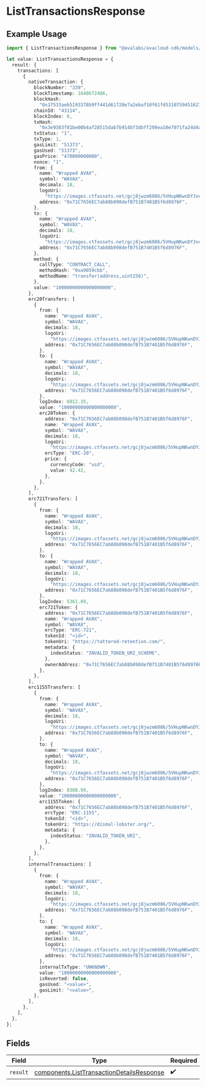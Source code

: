# ListTransactionsResponse

## Example Usage

```typescript
import { ListTransactionsResponse } from "@avalabs/avacloud-sdk/models/operations";

let value: ListTransactionsResponse = {
  result: {
    transactions: [
      {
        nativeTransaction: {
          blockNumber: "339",
          blockTimestamp: 1648672486,
          blockHash:
            "0x17533aeb5193378b9ff441d61728e7a2ebaf10f61fd5310759451627dfca2e7c",
          chainId: "43114",
          blockIndex: 0,
          txHash:
            "0x3e9303f81be00b4af28515dab7b914bf3dbff209ea10e7071fa24d4af0a112d4",
          txStatus: "1",
          txType: 1,
          gasLimit: "51373",
          gasUsed: "51373",
          gasPrice: "470000000000",
          nonce: "1",
          from: {
            name: "Wrapped AVAX",
            symbol: "WAVAX",
            decimals: 18,
            logoUri:
              "https://images.ctfassets.net/gcj8jwzm6086/5VHupNKwnDYJvqMENeV7iJ/fdd6326b7a82c8388e4ee9d4be7062d4/avalanche-avax-logo.svg",
            address: "0x71C7656EC7ab88b098defB751B7401B5f6d8976F",
          },
          to: {
            name: "Wrapped AVAX",
            symbol: "WAVAX",
            decimals: 18,
            logoUri:
              "https://images.ctfassets.net/gcj8jwzm6086/5VHupNKwnDYJvqMENeV7iJ/fdd6326b7a82c8388e4ee9d4be7062d4/avalanche-avax-logo.svg",
            address: "0x71C7656EC7ab88b098defB751B7401B5f6d8976F",
          },
          method: {
            callType: "CONTRACT_CALL",
            methodHash: "0xa9059cbb",
            methodName: "transfer(address,uint256)",
          },
          value: "10000000000000000000",
        },
        erc20Transfers: [
          {
            from: {
              name: "Wrapped AVAX",
              symbol: "WAVAX",
              decimals: 18,
              logoUri:
                "https://images.ctfassets.net/gcj8jwzm6086/5VHupNKwnDYJvqMENeV7iJ/fdd6326b7a82c8388e4ee9d4be7062d4/avalanche-avax-logo.svg",
              address: "0x71C7656EC7ab88b098defB751B7401B5f6d8976F",
            },
            to: {
              name: "Wrapped AVAX",
              symbol: "WAVAX",
              decimals: 18,
              logoUri:
                "https://images.ctfassets.net/gcj8jwzm6086/5VHupNKwnDYJvqMENeV7iJ/fdd6326b7a82c8388e4ee9d4be7062d4/avalanche-avax-logo.svg",
              address: "0x71C7656EC7ab88b098defB751B7401B5f6d8976F",
            },
            logIndex: 6012.35,
            value: "10000000000000000000",
            erc20Token: {
              address: "0x71C7656EC7ab88b098defB751B7401B5f6d8976F",
              name: "Wrapped AVAX",
              symbol: "WAVAX",
              decimals: 18,
              logoUri:
                "https://images.ctfassets.net/gcj8jwzm6086/5VHupNKwnDYJvqMENeV7iJ/fdd6326b7a82c8388e4ee9d4be7062d4/avalanche-avax-logo.svg",
              ercType: "ERC-20",
              price: {
                currencyCode: "usd",
                value: 42.42,
              },
            },
          },
        ],
        erc721Transfers: [
          {
            from: {
              name: "Wrapped AVAX",
              symbol: "WAVAX",
              decimals: 18,
              logoUri:
                "https://images.ctfassets.net/gcj8jwzm6086/5VHupNKwnDYJvqMENeV7iJ/fdd6326b7a82c8388e4ee9d4be7062d4/avalanche-avax-logo.svg",
              address: "0x71C7656EC7ab88b098defB751B7401B5f6d8976F",
            },
            to: {
              name: "Wrapped AVAX",
              symbol: "WAVAX",
              decimals: 18,
              logoUri:
                "https://images.ctfassets.net/gcj8jwzm6086/5VHupNKwnDYJvqMENeV7iJ/fdd6326b7a82c8388e4ee9d4be7062d4/avalanche-avax-logo.svg",
              address: "0x71C7656EC7ab88b098defB751B7401B5f6d8976F",
            },
            logIndex: 5361.09,
            erc721Token: {
              address: "0x71C7656EC7ab88b098defB751B7401B5f6d8976F",
              name: "Wrapped AVAX",
              symbol: "WAVAX",
              ercType: "ERC-721",
              tokenId: "<id>",
              tokenUri: "https://tattered-retention.com/",
              metadata: {
                indexStatus: "INVALID_TOKEN_URI_SCHEME",
              },
              ownerAddress: "0x71C7656EC7ab88b098defB751B7401B5f6d8976F",
            },
          },
        ],
        erc1155Transfers: [
          {
            from: {
              name: "Wrapped AVAX",
              symbol: "WAVAX",
              decimals: 18,
              logoUri:
                "https://images.ctfassets.net/gcj8jwzm6086/5VHupNKwnDYJvqMENeV7iJ/fdd6326b7a82c8388e4ee9d4be7062d4/avalanche-avax-logo.svg",
              address: "0x71C7656EC7ab88b098defB751B7401B5f6d8976F",
            },
            to: {
              name: "Wrapped AVAX",
              symbol: "WAVAX",
              decimals: 18,
              logoUri:
                "https://images.ctfassets.net/gcj8jwzm6086/5VHupNKwnDYJvqMENeV7iJ/fdd6326b7a82c8388e4ee9d4be7062d4/avalanche-avax-logo.svg",
              address: "0x71C7656EC7ab88b098defB751B7401B5f6d8976F",
            },
            logIndex: 8308.99,
            value: "10000000000000000000",
            erc1155Token: {
              address: "0x71C7656EC7ab88b098defB751B7401B5f6d8976F",
              ercType: "ERC-1155",
              tokenId: "<id>",
              tokenUri: "https://dismal-lobster.org/",
              metadata: {
                indexStatus: "INVALID_TOKEN_URI",
              },
            },
          },
        ],
        internalTransactions: [
          {
            from: {
              name: "Wrapped AVAX",
              symbol: "WAVAX",
              decimals: 18,
              logoUri:
                "https://images.ctfassets.net/gcj8jwzm6086/5VHupNKwnDYJvqMENeV7iJ/fdd6326b7a82c8388e4ee9d4be7062d4/avalanche-avax-logo.svg",
              address: "0x71C7656EC7ab88b098defB751B7401B5f6d8976F",
            },
            to: {
              name: "Wrapped AVAX",
              symbol: "WAVAX",
              decimals: 18,
              logoUri:
                "https://images.ctfassets.net/gcj8jwzm6086/5VHupNKwnDYJvqMENeV7iJ/fdd6326b7a82c8388e4ee9d4be7062d4/avalanche-avax-logo.svg",
              address: "0x71C7656EC7ab88b098defB751B7401B5f6d8976F",
            },
            internalTxType: "UNKNOWN",
            value: "10000000000000000000",
            isReverted: false,
            gasUsed: "<value>",
            gasLimit: "<value>",
          },
        ],
      },
    ],
  },
};
```

## Fields

| Field                                                                                                  | Type                                                                                                   | Required                                                                                               | Description                                                                                            |
| ------------------------------------------------------------------------------------------------------ | ------------------------------------------------------------------------------------------------------ | ------------------------------------------------------------------------------------------------------ | ------------------------------------------------------------------------------------------------------ |
| `result`                                                                                               | [components.ListTransactionDetailsResponse](../../models/components/listtransactiondetailsresponse.md) | :heavy_check_mark:                                                                                     | N/A                                                                                                    |